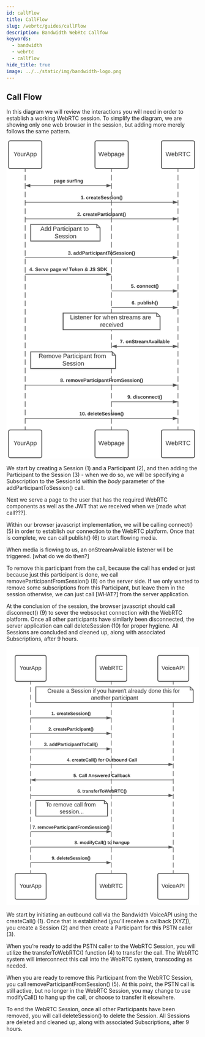 ```yaml
---
id: callFlow
title: CallFlow
slug: /webrtc/guides/callFlow
description: Bandwidth WebRtc Callfow
keywords:
  - bandwidth
  - webrtc
  - callflow
hide_title: true
image: ../../static/img/bandwidth-logo.png
---
```

## Call Flow

In this diagram we will review the interactions you will need in order to establish a working WebRTC session. To simplify the diagram, we are showing only one web browser in the session, but adding more merely follows the same pattern.


![alt_text](images/webrtc_callflow1.png "image_tooltip")


We start by creating a Session (1) and a Participant (2), and then adding the Participant to the Session (3) - when we do so, we will be specifying a Subscription to the SessionId within the _body_ parameter of the addParticipantToSession() call.

Next we serve a page to the user that has the required WebRTC components as well as the JWT that we received when we [made what call???].

Within our browser javascript implementation, we will be calling connect() (5) in order to establish our connection to the WebRTC platform. Once that is complete, we can call publish() (6) to start flowing media. 

When media is flowing to us, an onStreamAvailable listener will be triggered. [what do we do then?]

To remove this participant from the call, because the call has ended or just because just this participant is done, we call removeParticipantFromSession() (8) on the server side. If we only wanted to remove some subscriptions from this Participant, but leave them in the session otherwise, we can just call [WHAT?] from the server application.

At the conclusion of the session, the browser javascript should call disconnect() (9) to sever the websocket connection with the WebRTC platform. Once all other participants have similarly been disconnected, the server application can call deleteSession (10) for proper hygiene. All Sessions are concluded and cleaned up, along with associated Subscriptions, after 9 hours.


![alt_text](images/webrtc_callflow2.png "image_tooltip")


We start by initiating an outbound call via the Bandwidth VoiceAPI using the createCall() (1). Once that is established (you’ll receive a callback [XYZ]), you create a Session (2) and then create a Participant for this PSTN caller (3). 

When you’re ready to add the PSTN caller to the WebRTC Session, you will utilize the transferToWebRTC() function (4) to transfer the call. The WebRTC system will interconnect this call into the WebRTC system, transcoding as needed.

When you are ready to remove this Participant from the WebRTC Session, you call removeParticipantFromSession() (5). At this point, the PSTN call is still active, but no longer in the WebRTC Session, you may change to use modifyCall() to hang up the call, or choose to transfer it elsewhere.

To end the WebRTC Session, once all other Participants have been removed, you will call deleteSession() to delete the Session. All Sessions are deleted and cleaned up, along with associated Subscriptions, after 9 hours.

